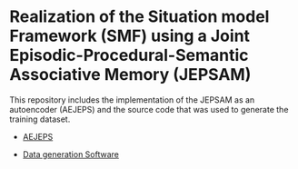 # Realization of the Situation model Framework (SMF) using a Joint Episodic-Procedural-Semantic Associative Memory (JEPSAM)

This repository includes the implementation of the JEPSAM as an autoencoder (AEJEPS) and the source code that was used to generate the training dataset.

- [AEJEPS](./AEJEPS/)

- [Data generation Software](./DATAGEN/)